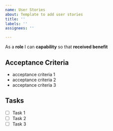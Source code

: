 ```yaml
---
name: User Stories
about: Template to add user stories
title: ''
labels: ''
assignees: ''

---
```


As a **role** I can **capability** so that **received benefit**

## Acceptance Criteria
- acceptance criteria 1
- acceptance criteria 2
- acceptance criteria 3

## Tasks
- [ ] Task 1
- [ ] Task 2
- [ ] Task 3
